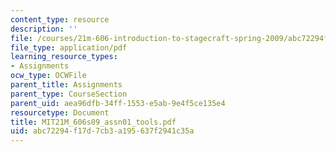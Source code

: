 ```yaml
---
content_type: resource
description: ''
file: /courses/21m-606-introduction-to-stagecraft-spring-2009/abc72294f17d7cb3a195637f2941c35a_MIT21M_606s09_assn01_tools.pdf
file_type: application/pdf
learning_resource_types:
- Assignments
ocw_type: OCWFile
parent_title: Assignments
parent_type: CourseSection
parent_uid: aea96dfb-34ff-1553-e5ab-9e4f5ce135e4
resourcetype: Document
title: MIT21M_606s09_assn01_tools.pdf
uid: abc72294-f17d-7cb3-a195-637f2941c35a
---
```

